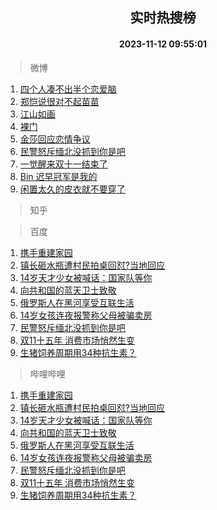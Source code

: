 <div align="center"><h2>实时热搜榜</h2><h4>2023-11-12 09:55:01</h4></div>

> 微博  

1. [四个人凑不出半个恋爱脑](https://s.weibo.com/weibo?q=%E5%9B%9B%E4%B8%AA%E4%BA%BA%E5%87%91%E4%B8%8D%E5%87%BA%E5%8D%8A%E4%B8%AA%E6%81%8B%E7%88%B1%E8%84%91&t=31&band_rank=1&Refer=top)<br />
2. [郑恺说很对不起苗苗](https://s.weibo.com/weibo?q=%23%E9%83%91%E6%81%BA%E8%AF%B4%E5%BE%88%E5%AF%B9%E4%B8%8D%E8%B5%B7%E8%8B%97%E8%8B%97%23&t=31&band_rank=2&Refer=top)<br />
3. [江山如画](https://s.weibo.com/weibo?q=%23%E6%B1%9F%E5%B1%B1%E5%A6%82%E7%94%BB%23&t=31&band_rank=3&Refer=top)<br />
4. [裸门](https://s.weibo.com/weibo?q=%E8%A3%B8%E9%97%A8&t=31&band_rank=4&Refer=top)<br />
5. [金莎回应恋情争议](https://s.weibo.com/weibo?q=%23%E9%87%91%E8%8E%8E%E5%9B%9E%E5%BA%94%E6%81%8B%E6%83%85%E4%BA%89%E8%AE%AE%23&t=31&band_rank=5&Refer=top)<br />
6. [民警怒斥缅北没抓到你是吧](https://s.weibo.com/weibo?q=%23%E6%B0%91%E8%AD%A6%E6%80%92%E6%96%A5%E7%BC%85%E5%8C%97%E6%B2%A1%E6%8A%93%E5%88%B0%E4%BD%A0%E6%98%AF%E5%90%A7%23&t=31&band_rank=6&Refer=top)<br />
7. [一觉醒来双十一结束了](https://s.weibo.com/weibo?q=%E4%B8%80%E8%A7%89%E9%86%92%E6%9D%A5%E5%8F%8C%E5%8D%81%E4%B8%80%E7%BB%93%E6%9D%9F%E4%BA%86&t=31&band_rank=7&Refer=top)<br />
8. [Bin 迟早冠军是我的](https://s.weibo.com/weibo?q=Bin%20%E8%BF%9F%E6%97%A9%E5%86%A0%E5%86%9B%E6%98%AF%E6%88%91%E7%9A%84&t=31&band_rank=8&Refer=top)<br />
9. [闲置太久的皮衣就不要穿了](https://s.weibo.com/weibo?q=%23%E9%97%B2%E7%BD%AE%E5%A4%AA%E4%B9%85%E7%9A%84%E7%9A%AE%E8%A1%A3%E5%B0%B1%E4%B8%8D%E8%A6%81%E7%A9%BF%E4%BA%86%23&t=31&band_rank=9&Refer=top)<br />

> 知乎  


> 百度  

1. [携手重建家园](https://www.baidu.com/s?wd=%E6%90%BA%E6%89%8B%E9%87%8D%E5%BB%BA%E5%AE%B6%E5%9B%AD&sa=fyb_news&rsv_dl=fyb_news)<br />
2. [镇长砸水瓶遭村民拍桌回怼?当地回应](https://www.baidu.com/s?wd=%E9%95%87%E9%95%BF%E7%A0%B8%E6%B0%B4%E7%93%B6%E9%81%AD%E6%9D%91%E6%B0%91%E6%8B%8D%E6%A1%8C%E5%9B%9E%E6%80%BC%3F%E5%BD%93%E5%9C%B0%E5%9B%9E%E5%BA%94&sa=fyb_news&rsv_dl=fyb_news)<br />
3. [14岁天才少女被喊话：国家队等你](https://www.baidu.com/s?wd=14%E5%B2%81%E5%A4%A9%E6%89%8D%E5%B0%91%E5%A5%B3%E8%A2%AB%E5%96%8A%E8%AF%9D%EF%BC%9A%E5%9B%BD%E5%AE%B6%E9%98%9F%E7%AD%89%E4%BD%A0&sa=fyb_news&rsv_dl=fyb_news)<br />
4. [向共和国的蓝天卫士致敬](https://www.baidu.com/s?wd=%E5%90%91%E5%85%B1%E5%92%8C%E5%9B%BD%E7%9A%84%E8%93%9D%E5%A4%A9%E5%8D%AB%E5%A3%AB%E8%87%B4%E6%95%AC&sa=fyb_news&rsv_dl=fyb_news)<br />
5. [俄罗斯人在黑河享受互联生活](https://www.baidu.com/s?wd=%E4%BF%84%E7%BD%97%E6%96%AF%E4%BA%BA%E5%9C%A8%E9%BB%91%E6%B2%B3%E4%BA%AB%E5%8F%97%E4%BA%92%E8%81%94%E7%94%9F%E6%B4%BB&sa=fyb_news&rsv_dl=fyb_news)<br />
6. [14岁女孩连夜报警称父母被骗卖房](https://www.baidu.com/s?wd=14%E5%B2%81%E5%A5%B3%E5%AD%A9%E8%BF%9E%E5%A4%9C%E6%8A%A5%E8%AD%A6%E7%A7%B0%E7%88%B6%E6%AF%8D%E8%A2%AB%E9%AA%97%E5%8D%96%E6%88%BF&sa=fyb_news&rsv_dl=fyb_news)<br />
7. [民警怒斥缅北没抓到你是吧](https://www.baidu.com/s?wd=%E6%B0%91%E8%AD%A6%E6%80%92%E6%96%A5%E7%BC%85%E5%8C%97%E6%B2%A1%E6%8A%93%E5%88%B0%E4%BD%A0%E6%98%AF%E5%90%A7&sa=fyb_news&rsv_dl=fyb_news)<br />
8. [双11十五年 消费市场悄然生变](https://www.baidu.com/s?wd=%E5%8F%8C11%E5%8D%81%E4%BA%94%E5%B9%B4+%E6%B6%88%E8%B4%B9%E5%B8%82%E5%9C%BA%E6%82%84%E7%84%B6%E7%94%9F%E5%8F%98&sa=fyb_news&rsv_dl=fyb_news)<br />
9. [生猪饲养周期用34种抗生素？](https://www.baidu.com/s?wd=%E7%94%9F%E7%8C%AA%E9%A5%B2%E5%85%BB%E5%91%A8%E6%9C%9F%E7%94%A834%E7%A7%8D%E6%8A%97%E7%94%9F%E7%B4%A0%EF%BC%9F&sa=fyb_news&rsv_dl=fyb_news)<br />

> 哔哩哔哩  

1. [携手重建家园](https://www.baidu.com/s?wd=%E6%90%BA%E6%89%8B%E9%87%8D%E5%BB%BA%E5%AE%B6%E5%9B%AD&sa=fyb_news&rsv_dl=fyb_news)<br />
2. [镇长砸水瓶遭村民拍桌回怼?当地回应](https://www.baidu.com/s?wd=%E9%95%87%E9%95%BF%E7%A0%B8%E6%B0%B4%E7%93%B6%E9%81%AD%E6%9D%91%E6%B0%91%E6%8B%8D%E6%A1%8C%E5%9B%9E%E6%80%BC%3F%E5%BD%93%E5%9C%B0%E5%9B%9E%E5%BA%94&sa=fyb_news&rsv_dl=fyb_news)<br />
3. [14岁天才少女被喊话：国家队等你](https://www.baidu.com/s?wd=14%E5%B2%81%E5%A4%A9%E6%89%8D%E5%B0%91%E5%A5%B3%E8%A2%AB%E5%96%8A%E8%AF%9D%EF%BC%9A%E5%9B%BD%E5%AE%B6%E9%98%9F%E7%AD%89%E4%BD%A0&sa=fyb_news&rsv_dl=fyb_news)<br />
4. [向共和国的蓝天卫士致敬](https://www.baidu.com/s?wd=%E5%90%91%E5%85%B1%E5%92%8C%E5%9B%BD%E7%9A%84%E8%93%9D%E5%A4%A9%E5%8D%AB%E5%A3%AB%E8%87%B4%E6%95%AC&sa=fyb_news&rsv_dl=fyb_news)<br />
5. [俄罗斯人在黑河享受互联生活](https://www.baidu.com/s?wd=%E4%BF%84%E7%BD%97%E6%96%AF%E4%BA%BA%E5%9C%A8%E9%BB%91%E6%B2%B3%E4%BA%AB%E5%8F%97%E4%BA%92%E8%81%94%E7%94%9F%E6%B4%BB&sa=fyb_news&rsv_dl=fyb_news)<br />
6. [14岁女孩连夜报警称父母被骗卖房](https://www.baidu.com/s?wd=14%E5%B2%81%E5%A5%B3%E5%AD%A9%E8%BF%9E%E5%A4%9C%E6%8A%A5%E8%AD%A6%E7%A7%B0%E7%88%B6%E6%AF%8D%E8%A2%AB%E9%AA%97%E5%8D%96%E6%88%BF&sa=fyb_news&rsv_dl=fyb_news)<br />
7. [民警怒斥缅北没抓到你是吧](https://www.baidu.com/s?wd=%E6%B0%91%E8%AD%A6%E6%80%92%E6%96%A5%E7%BC%85%E5%8C%97%E6%B2%A1%E6%8A%93%E5%88%B0%E4%BD%A0%E6%98%AF%E5%90%A7&sa=fyb_news&rsv_dl=fyb_news)<br />
8. [双11十五年 消费市场悄然生变](https://www.baidu.com/s?wd=%E5%8F%8C11%E5%8D%81%E4%BA%94%E5%B9%B4+%E6%B6%88%E8%B4%B9%E5%B8%82%E5%9C%BA%E6%82%84%E7%84%B6%E7%94%9F%E5%8F%98&sa=fyb_news&rsv_dl=fyb_news)<br />
9. [生猪饲养周期用34种抗生素？](https://www.baidu.com/s?wd=%E7%94%9F%E7%8C%AA%E9%A5%B2%E5%85%BB%E5%91%A8%E6%9C%9F%E7%94%A834%E7%A7%8D%E6%8A%97%E7%94%9F%E7%B4%A0%EF%BC%9F&sa=fyb_news&rsv_dl=fyb_news)<br />
